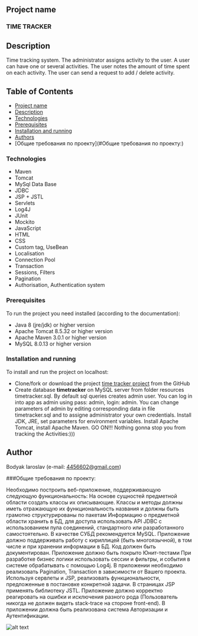 ## Project name
### TIME TRACKER

## Description
Time tracking system. The administrator assigns activity to the user. A user can have one or several activities.
 The user notes the amount of time spent on each activity. The user can send a request to add / delete activity.

## Table of Contents
* [Project name](#project-name)
* [Description](#description)
* [Technologies](#technologies)
* [Prerequisites](#prerequisites)
* [Installation and running](#installation-and-running)
* [Authors](#author)
* [Общие требования по проекту](#Общие требования по проекту:)

### Technologies
* Maven
* Tomcat
* MySql Data Base
* JDBC
* JSP + JSTL
* Servlets
* Log4J
* JUnit
* Mockito
* JavaScript
* HTML
* CSS
* Custom tag, UseBean
* Localisation
* Connection Pool
* Transaction 
* Sessions, Filters
* Pagination
* Authorisation, Authentication system

### Prerequisites
To run the project you need installed (according to the documentation): 
  * Java 8 (jre/jdk) or higher version 
  * Apache Tomcat 8.5.32 or higher version
  * Apache Maven 3.0.1 or higher version
  * MySQL 8.0.13 or higher version
  
### Installation and running
To install and run the project on localhost:
 * Clone/fork or download the project [time tracker project](https://github.com/Ray-ParkerDEV/Servlet_login_origin) from the GitHub 
 * Create database **timetracker** on MySQL server from folder resources timetracker.sql. By default sql queries creates admin user. You can log in into app as admin using pass: admin, login: admin. You can change parameters of admin by editing corresponding data in file timetracker.sql and to assigne administrator your own credentials.
Install JDK, JRE, set parameters for environment variables. Install Apache Tomcat, install Apache Maven. 
GO ON!!! Nothing gonna stop you from tracking the Activities:)))

## Author
Bodyak Iaroslav (e-mail: [4456602@gmail.com](mailto:4456602@gmail.com))



###Общие требования по проекту: 

Необходимо построить веб-приложение, поддерживающую следующую функциональность:
На основе сущностей предметной области создать классы их описывающие.
Классы и методы должны иметь отражающую их функциональность названия и должны быть грамотно структурированы по пакетам
Информацию о предметной области хранить в БД, для доступа использовать API JDBC с использованием пула соединений, стандартного или разработанного самостоятельно. В качестве СУБД рекомендуется MySQL. 
Приложение должно поддерживать работу с кириллицей (быть многоязычной), в том числе и при хранении информации в БД.
Код должен быть документирован.
Приложение должно быть покрыто Юнит-тестами
При разработке бизнес логики использовать сессии и фильтры, и события в системе обрабатывать с помощью Log4j.
В приложении необходимо реализовать Pagination, Transaction в зависимости от Вашего проекта.
Используя сервлеты и JSP, реализовать функциональности, предложенные в постановке конкретной задачи.
    В страницах JSP применять библиотеку JSTL.
Приложение должно корректно реагировать на ошибки и исключения разного рода (Пользователь никогда не должен видеть stack-trace на стороне front-end).
В приложении должна быть реализована система Авторизации и Аутентификации.


![alt text](https://github.com/Ray-ParkerDEV/Servlet_login_origin/blob/master/src/main/webapp/images/clock.jpg)



